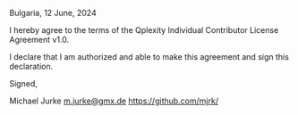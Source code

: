 Bulgaria, 12 June, 2024

I hereby agree to the terms of the Qplexity Individual Contributor License
Agreement v1.0.

I declare that I am authorized and able to make this agreement and sign this
declaration.

Signed,

Michael Jurke m.jurke@gmx.de https://github.com/mjrk/
